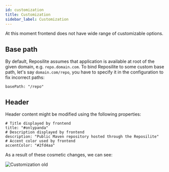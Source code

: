 ```yaml
---
id: customization
title: Customization
sidebar_label: Customization
---
```


At this moment frontend does not have wide range of customizable options.

## Base path
By default, 
Reposilite assumes that application is available at root of the given domain, 
e.g. `repo.domain.com`. 
To bind Reposilite to some custom base path, let's say `domain.com/repo`,
you have to specify it in the configuration to fix incorrect paths:

```properties
basePath: "/repo"
```

## Header
Header content might be modified using the following properties:

```properties
# Title displayed by frontend
title: "#onlypanda"
# Description displayed by frontend
description: "Public Maven repository hosted through the Reposilite"
# Accent color used by frontend
accentColor: "#2fd4aa"
```

As a result of these cosmetic changes, we can see:

![Customization old](/img/customization-old.png)